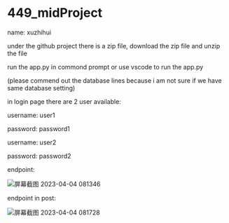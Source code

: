 # 449_midProject

name: xuzhihui

under the github project there is a zip file,
download the zip file and unzip the file

run the app.py in commond prompt 
or use vscode to run the app.py

(please commend out the database lines because i am not sure if we have same database setting)

in login page there are 2 user available:

username: user1

password: password1

username: user2

password: password2



endpoint:

![屏幕截图 2023-04-04 081346](https://user-images.githubusercontent.com/100057470/229838128-ea4b1a6b-40c9-4f24-86e9-cd93987b1bd8.png)

endpoint in post:

![屏幕截图 2023-04-04 081728](https://user-images.githubusercontent.com/100057470/229839161-621770c5-bbab-4f9c-90c8-01f5599c58ee.png)
